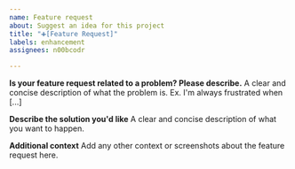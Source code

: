 ```yaml
---
name: Feature request
about: Suggest an idea for this project
title: "➕[Feature Request]"
labels: enhancement
assignees: n00bcodr

---
```


**Is your feature request related to a problem? Please describe.**
A clear and concise description of what the problem is. Ex. I'm always frustrated when [...]

**Describe the solution you'd like**
A clear and concise description of what you want to happen.

**Additional context**
Add any other context or screenshots about the feature request here.
